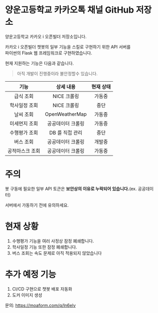 # 양운고등학교 카카오톡 채널 GitHub 저장소

양운고등학교 카카오 i 오픈빌더 저장소입니다.  
  
카카오 i 오픈빌더 챗봇의 일부 기능을 스킬로 구현하기 위한 API 서버를  
파이썬의 Flask 웹 프레임워크로 구현하였습니다.  
  
현재 지원하는 기능은 다음과 같습니다.

>아직 개발이 진행중이라 불안정할수 있습니다.

| 기능 | 상세 내용 | 현재 상태 |
|:--------:|:--------:|:--------:|
| 급식 조회 | NICE 크롤링 | 가동중 |
| 학사일정 조회 | NICE 크롤링 | 중단 |
| 날씨 조회 | OpenWeatherMap | 가동중 |
| 미세먼지 조회 | 공공데이터 크롤링 | 가동중 |
| 수행평가 조회 | DB 를 직접 관리 | 중단 |
| 버스 조회 | 공공데이터 크롤링 | 개발중 |
| 공적마스크 조회 | 공공데이터 크롤링 | 가동중 |

# 주의
봇 구동에 필요한 일부 API 토큰은 **보안상의 이유로 누락되어 있습니다.**(ex. 공공데이터)

서버에서 가동하기 전에 유의하세요.

# 현재 상황 
1. 수행평가 기능을 여러 사정상 잠정 폐쇄합니다.
2. 학사일정 기능 또한 잠정 폐쇄합니다.
3. 버스 조회는 속도 문제로 아직 적용되지 않았습니다

# 추가 예정 기능
1. CI/CD 구현으로 챗봇 배포 자동화
2. 도커 이미지 생성

            

문의: <https://moaform.com/q/ln6elv>
